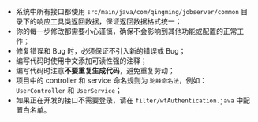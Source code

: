 - 系统中所有接口都使用 `src/main/java/com/qingming/jobserver/common` 目录下的响应工具类返回数据，保证返回数据格式统一；
- 你的每一步修改都需要小心谨慎，确保不会影响到其他功能或配置的正常工作；
- 修复错误和 Bug 时，必须保证不引入新的错误或 Bug；
- 编写代码时使用中文添加可读性强的注释；
- 编写代码时注意**不要重复生成代码**，避免重复劳动；
- 项目中的 controller 和 service 命名规则为 `驼峰命名法`，例如：`UserController` 和 `UserService`；
- 如果正在开发的接口不需要登录，请在 `filter/wtAuthentication.java` 中配置白名单。